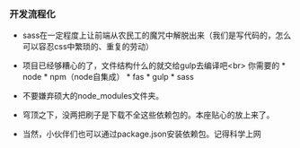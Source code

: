 ### 开发流程化
* sass在一定程度上让前端从农民工的魔咒中解脱出来（我们是写代码的，怎么可以容忍css中繁琐的、重复的劳动）
* 项目已经够糟心的了，文件结构什么的就交给gulp去编译吧\<br>
    你需要的
      * node
      * npm（node自集成）
      * fas
      * gulp
      * sass
    
* 不要嫌弃硕大的node_modules文件夹。
* 穹顶之下，没两把刷子是下载不全这些依赖包的。本座贴心的放上来了。
* 当然，小伙伴们也可以通过package.json安装依赖包。记得科学上网
